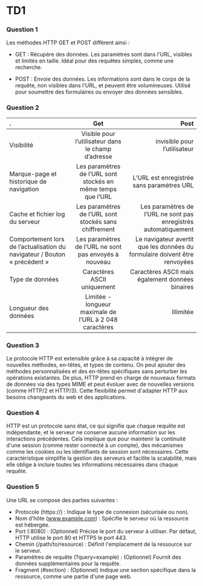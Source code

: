 # TD1

### Question 1 

Les méthodes HTTP GET et POST diffèrent ainsi :

- GET : Récupère des données. Les paramètres sont dans l'URL, visibles et limités en taille. Idéal pour des requêtes simples, comme une recherche.

- POST : Envoie des données. Les informations sont dans le corps de la requête, non visibles dans l'URL, et peuvent être volumineuses. Utilisé pour soumettre des formulaires ou envoyer des données sensibles.

### Question 2

|.   |   Get       |  Post |
| :--------------- |:---------------:| -----:|
| Visibilité  | Visible pour l’utilisateur dans le champ d’adresse             |   invisible pour l’utilisateur |
| Marque-page et historique de navigation  | Les paramètres de l’URL sont stockés en même temps que l’URL       |    L’URL est enregistrée sans paramètres URL |
| Cache et fichier log du serveur  |   Les paramètres de l’URL sont stockés sans chiffrement      |  Les paramètres de l’URL ne sont pas enregistrés automatiquement |
| Comportement lors de l’actualisation du navigateur / Bouton « précédent »  | Les paramètres de l’URL ne sont pas envoyés à nouveau            |   Le navigateur avertit que les données du formulaire doivent être renvoyées |
| Type de données | Caractères ASCII uniquement      |    Caractères ASCII mais également données binaires |
| Longueur des données |   Limitée - longueur maximale de l’URL à 2 048 caractères      |  Illimitée |

### Question 3

Le protocole HTTP est extensible grâce à sa capacité à intégrer de nouvelles méthodes, en-têtes, et types de contenu. On peut ajouter des méthodes personnalisées et des en-têtes spécifiques sans perturber les opérations existantes. De plus, HTTP prend en charge de nouveaux formats de données via des types MIME et peut évoluer avec de nouvelles versions (comme HTTP/2 et HTTP/3). Cette flexibilité permet d'adapter HTTP aux besoins changeants du web et des applications.

### Question 4

HTTP est un protocole sans état, ce qui signifie que chaque requête est indépendante, et le serveur ne conserve aucune information sur les interactions précédentes. Cela implique que pour maintenir la continuité d'une session (comme rester connecté à un compte), des mécanismes comme les cookies ou les identifiants de session sont nécessaires. Cette caractéristique simplifie la gestion des serveurs et facilite la scalabilité, mais elle oblige à inclure toutes les informations nécessaires dans chaque requête.

### Question 5

Une URL se compose des parties suivantes :

- Protocole (https://) : Indique le type de connexion (sécurisée ou non).
- Nom d'hôte (www.example.com) : Spécifie le serveur où la ressource est hébergée.
- Port (:8080) : (Optionnel) Précise le port du serveur à utiliser. Par défaut, HTTP utilise le port 80 et HTTPS le port 443.
- Chemin (/path/to/resource) : Définit l'emplacement de la ressource sur le serveur.
- Paramètres de requête (?query=example) : (Optionnel) Fournit des données supplémentaires pour la requête.
- Fragment (#section) : (Optionnel) Indique une section spécifique dans la ressource, comme une partie d'une page web.
